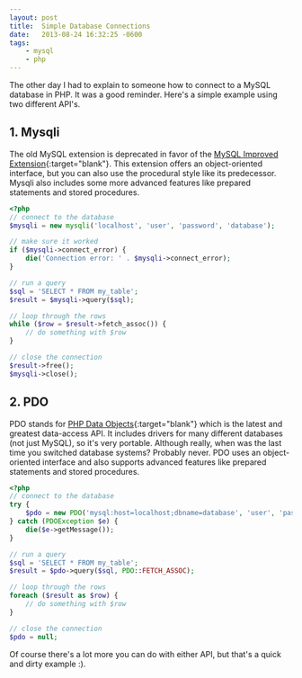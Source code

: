 ```yaml
---
layout: post
title:  Simple Database Connections
date:   2013-08-24 16:32:25 -0600
tags:
    - mysql
    - php
---
```


The other day I had to explain to someone how to connect to a MySQL database in PHP. It was a good reminder. Here's a simple example using two different API's.

## 1. Mysqli

The old MySQL extension is deprecated in favor of the [MySQL Improved Extension](http://php.net/manual/en/book.mysqli.php){:target="blank"}. This extension offers an object-oriented interface, but you can also use the procedural style like its predecessor. Mysqli also includes some more advanced features like prepared statements and stored procedures.

```php
<?php
// connect to the database
$mysqli = new mysqli('localhost', 'user', 'password', 'database');

// make sure it worked
if ($mysqli->connect_error) {
    die('Connection error: ' . $mysqli->connect_error);
} 

// run a query
$sql = 'SELECT * FROM my_table';
$result = $mysqli->query($sql);

// loop through the rows
while ($row = $result->fetch_assoc()) {
    // do something with $row
}

// close the connection
$result->free();
$mysqli->close();
```

## 2. PDO

PDO stands for [PHP Data Objects](http://www.php.net/manual/en/book.pdo.php){:target="blank"} which is the latest and greatest data-access API. It includes drivers for many different databases (not just MySQL), so it's very portable. Although really, when was the last time you switched database systems? Probably never. PDO uses an object-oriented interface and also supports advanced features like prepared statements and stored procedures.

```php
<?php
// connect to the database
try {
    $pdo = new PDO('mysql:host=localhost;dbname=database', 'user', 'password');
} catch (PDOException $e) {
    die($e->getMessage());
}

// run a query
$sql = 'SELECT * FROM my_table';
$result = $pdo->query($sql, PDO::FETCH_ASSOC);

// loop through the rows
foreach ($result as $row) {
    // do something with $row
}

// close the connection
$pdo = null;
```

Of course there's a lot more you can do with either API, but that's a quick and dirty example :).

